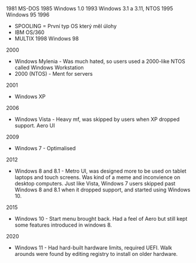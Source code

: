 1981 MS-DOS
1985 Windows 1.0
1993 Windows 3.1 a 3.11, NTOS
1995 Windows 95
1996
- SPOOLING = První typ OS který měl úlohy
- IBM OS/360
- MULTIX
1998 Windows 98

2000
- Windows Mylenia - Was much hated, so users used a 2000-like NTOS called Windows Workstation
- 2000 (NTOS) - Ment for servers

2001
- Windows XP

2006
- Windows Vista - Heavy mf, was skipped by users when XP dropped support. Aero UI

2009
- Windows 7 - Optimalised

2012
- Windows 8 and 8.1 - Metro UI, was designed more to be used on tablet laptops and touch screens. Was kind of a meme and inconvience on desktop computers. Just like Vista, Windows 7 users skipped past Windows 8 and 8.1 when it dropped support, and started using Windows 10.

2015
- Windows 10 - Start menu brought back. Had a feel of Aero but still kept some features introduced in windows 8.

2020
- Windows 11 - Had hard-built hardware limits, required UEFI. Walk arounds were found by editing registry to install on older hardware.
